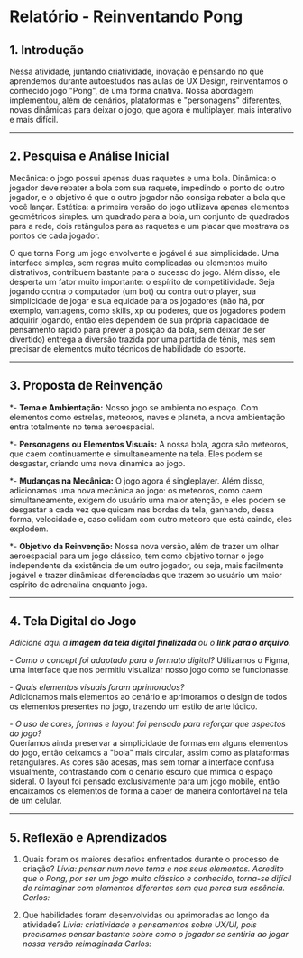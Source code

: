 # Relatório - Reinventando Pong


## 1. Introdução  
Nessa atividade, juntando criatividade, inovação e pensando no que aprendemos durante autoestudos nas aulas de UX Design, reinventamos o conhecido jogo "Pong", de uma forma criativa. Nossa abordagem implementou, além de cenários, plataformas e "personagens" diferentes, novas dinâmicas para deixar o jogo, que agora é multiplayer, mais interativo e mais difícil.
 
---

## 2. Pesquisa e Análise Inicial  
Mecânica: o jogo possui apenas duas raquetes e uma bola.
Dinâmica: o jogador deve rebater a bola com sua raquete, impedindo o ponto do outro jogador, e o objetivo é que o outro jogador não consiga rebater a bola que você lançar.
Estética: a primeira versão do jogo utilizava apenas elementos geométricos simples. um quadrado para a bola, um conjunto de quadrados para a rede, dois retângulos para as raquetes e um placar que mostrava os pontos de cada jogador.

O que torna Pong um jogo envolvente e jogável é sua simplicidade. Uma interface simples, sem regras muito complicadas ou elementos muito distrativos, contribuem bastante para o sucesso do jogo. Além disso, ele desperta um fator muito importante: o espírito de competitividade. Seja jogando contra o computador (um bot) ou contra outro player, sua simplicidade de jogar e sua equidade para os jogadores (não há, por exemplo, vantagens, como skills, xp ou poderes, que os jogadores podem adquirir jogando, então eles dependem de sua própria capacidade de pensamento rápido para prever a posição da bola, sem deixar de ser divertido) entrega a diversão trazida por uma partida de tênis, mas sem precisar de elementos muito técnicos de habilidade do esporte.

---

## 3. Proposta de Reinvenção  

*- **Tema e Ambientação:** 
Nosso jogo se ambienta no espaço. Com elementos como estrelas, meteoros, naves e planeta, a nova ambientação entra totalmente no tema aeroespacial.

*- **Personagens ou Elementos Visuais:** A nossa bola, agora são meteoros, que caem continuamente e simultaneamente na tela. Eles podem se desgastar, criando uma nova dinamica ao jogo.

*- **Mudanças na Mecânica:** O jogo agora é singleplayer. Além disso, adicionamos uma nova mecânica ao jogo: os meteoros, como caem simultaneamente, exigem do usuário uma maior atenção, e eles podem se desgastar a cada vez que quicam nas bordas da tela, ganhando, dessa forma, velocidade e, caso colidam com outro meteoro que está caindo, eles explodem.

*- **Objetivo da Reinvenção:** Nossa nova versão, além de trazer um olhar aeroespacial para um jogo clássico, tem como objetivo tornar o jogo independente da existência de um outro jogador, ou seja, mais facilmente jogável e trazer dinâmicas diferenciadas que trazem ao usuário um maior espírito de adrenalina enquanto joga.

<p align="center">
<a <img src="/assets/conceptArt.jpg" border="0" width=40% height=40%></a>
</p>

---

## 4. Tela Digital do Jogo  
*Adicione aqui a **imagem da tela digital finalizada** ou o **link para o arquivo**.*  

*- Como o concept foi adaptado para o formato digital?*
Utilizamos o Figma, uma interface que nos permitiu visualizar nosso jogo como se funcionasse.

*- Quais elementos visuais foram aprimorados?*  
Adicionamos mais elementos ao cenário e aprimoramos o design de todos os elementos presentes no jogo, trazendo um estilo de arte lúdico.

*- O uso de cores, formas e layout foi pensado para reforçar que aspectos do jogo?*  
Queríamos ainda preservar a simplicidade de formas em alguns elementos do jogo, então deixamos a "bola" mais circular, assim como as plataformas retangulares. As cores são acesas, mas sem tornar a interface confusa visualmente, contrastando com o cenário escuro que mimica o espaço sideral. O layout foi pensado exclusivamente para um jogo mobile, então encaixamos os elementos de forma a caber de maneira confortável na tela de um celular.

---

## 5. Reflexão e Aprendizados  


1. Quais foram os maiores desafios enfrentados durante o processo de criação?
   *Lívia: pensar num novo tema e nos seus elementos. Acredito que o Pong, por ser um jogo muito clássico e conhecido, torna-se difícil de reimaginar com elementos diferentes sem que perca sua essência.*
   *Carlos:*
   
2. Que habilidades foram desenvolvidas ou aprimoradas ao longo da atividade?
   *Lívia: criatividade e pensamentos sobre UX/UI, pois precisamos pensar bastante sobre como o jogador se sentiria ao jogar nossa versão reimaginada*
   *Carlos:*

